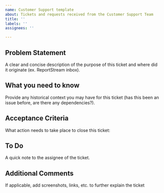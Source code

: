 ```yaml
---
name: Customer Support template
about: Tickets and requests received from the Customer Support Team
title: ''
labels: ''
assignees: ''

---
```


## **Problem Statement**
A clear and concise description of the purpose of this ticket and where did it originate (ex. ReportStream inbox). 

## **What you need to know**
Provide any historical context you may have for this ticket (has this been an issue before, are there any dependencies?).

## **Acceptance Criteria**
What action needs to take place to close this ticket:

## **To Do**
A quick note to the assignee of the ticket.

## **Additional Comments**
If applicable, add screenshots, links, etc. to further explain the ticket
